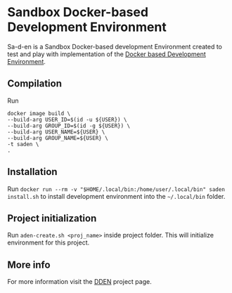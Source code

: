 # Sandbox Docker-based Development Environment 
Sa-d-en is a Sandbox Docker-based development Environment created to test and play with implementation of the [Docker based Development Environment](https://hub.docker.com/repository/docker/psugrg/dden/general).

## Compilation
Run

```
docker image build \
--build-arg USER_ID=$(id -u ${USER}) \
--build-arg GROUP_ID=$(id -g ${USER}) \
--build-arg USER_NAME=${USER} \
--build-arg GROUP_NAME=${USER} \
-t saden \
.
```

## Installation 
Run `docker run --rm -v "$HOME/.local/bin:/home/user/.local/bin" saden install.sh` to install development environment into the `~/.local/bin` folder.

## Project initialization
Run `aden-create.sh <proj_name>` inside project folder. This will initialize environment for this project.

## More info
For more information visit the [DDEN](https://hub.docker.com/repository/docker/psugrg/dden/general) project page.
